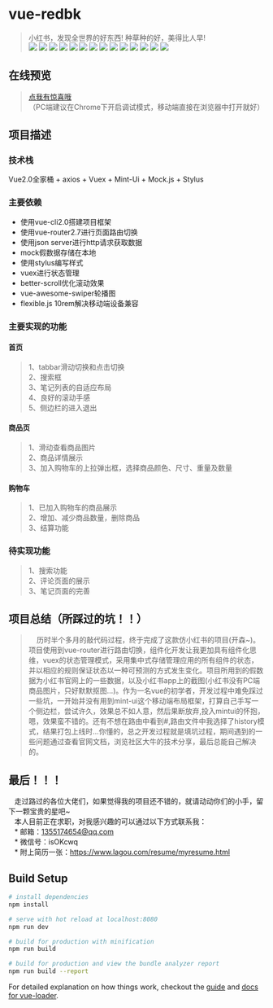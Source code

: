 # vue-redbk

> 小红书，发现全世界的好东西! 种草种的好，美得比人早!<br>
> ![](https://github.com/wenqiii/vue-redbk/blob/master/img/m1.png)
> ![](https://github.com/wenqiii/vue-redbk/blob/master/img/m2.png)
> ![](https://github.com/wenqiii/vue-redbk/blob/master/img/m3.png)
> ![](https://github.com/wenqiii/vue-redbk/blob/master/img/panel.png)
> ![](https://github.com/wenqiii/vue-redbk/blob/master/img/search.png)
> ![](https://github.com/wenqiii/vue-redbk/blob/master/img/note.png)
> ![](https://github.com/wenqiii/vue-redbk/blob/master/img/goodsl.png)
> ![](https://github.com/wenqiii/vue-redbk/blob/master/img/goods.png)
> ![](https://github.com/wenqiii/vue-redbk/blob/master/img/action.png)
> ![](https://github.com/wenqiii/vue-redbk/blob/master/img/addto.png)
> ![](https://github.com/wenqiii/vue-redbk/blob/master/img/new.png)
> ![](https://github.com/wenqiii/vue-redbk/blob/master/img/cart.png)
> ![](https://github.com/wenqiii/vue-redbk/blob/master/img/account.png)
> ![](https://github.com/wenqiii/vue-redbk/blob/master/img/success.png)

## 在线预览

>[点我有惊喜哦](https://wenqiii.github.io/vue-redbk/dist/index.html#/main3)<br>
>   （PC端建议在Chrome下开启调试模式，移动端直接在浏览器中打开就好）

## 项目描述
### 技术栈
Vue2.0全家桶 + axios + Vuex + Mint-Ui + Mock.js + Stylus
### 主要依赖
* 使用vue-cli2.0搭建项目框架
* 使用vue-router2.7进行页面路由切换
* 使用json server进行http请求获取数据
* mock假数据存储在本地
* 使用stylus编写样式
* vuex进行状态管理
* better-scroll优化滚动效果
* vue-awesome-swiper轮播图
* flexible.js 10rem解决移动端设备兼容
### 主要实现的功能
#### 首页
> 1、tabbar滑动切换和点击切换<br>
> 2、搜索框<br>
> 3、笔记列表的自适应布局<br>
> 4、良好的滚动手感<br>
> 5、侧边栏的进入退出<br>
#### 商品页
> 1、滑动查看商品图片<br>
> 2、商品详情展示<br>
> 3、加入购物车的上拉弹出框，选择商品颜色、尺寸、重量及数量<br>
#### 购物车
> 1、已加入购物车的商品展示<br>
> 2、增加、减少商品数量，删除商品<br>
> 3、结算功能<br>
### 待实现功能
> 1、搜索功能<br>
> 2、评论页面的展示<br>
> 3、笔记页面的完善<br>
## 项目总结（所踩过的坑！！）
>     历时半个多月的敲代码过程，终于完成了这款仿小红书的项目(开森~)。项目使用到vue-router进行路由切换，组件化开发让我更加具有组件化思维，vuex的状态管理模式，采用集中式存储管理应用的所有组件的状态，并以相应的规则保证状态以一种可预测的方式发生变化。项目所用到的假数据为小红书官网上的一些数据，以及小红书app上的截图(小红书没有PC端商品图片，只好默默抠图...)。作为一名vue的初学者，开发过程中难免踩过一些坑，一开始并没有用到mint-ui这个移动端布局框架，打算自己手写一个侧边栏，尝试许久，效果总不如人意，然后果断放弃,投入mintui的怀抱，嗯，效果蛮不错的。还有不想在路由中看到#,路由文件中我选择了history模式，结果打包上线时...你懂的，总之开发过程就是填坑过程，期间遇到的一些问题通过查看官网文档，浏览社区大牛的技术分享，最后总能自己解决的。
## 最后！！！
    走过路过的各位大佬们，如果觉得我的项目还不错的，就请动动你们的小手，留下一颗宝贵的星吧~<br>
    本人目前正在求职，对我感兴趣的可以通过以下方式联系我：<br>
    * 邮箱：1355174654@qq.com<br>
    * 微信号：isOKcwq<br>
    * 附上简历一张：https://www.lagou.com/resume/myresume.html<br>
## Build Setup

``` bash
# install dependencies
npm install

# serve with hot reload at localhost:8080
npm run dev

# build for production with minification
npm run build

# build for production and view the bundle analyzer report
npm run build --report
```

For detailed explanation on how things work, checkout the [guide](http://vuejs-templates.github.io/webpack/) and [docs for vue-loader](http://vuejs.github.io/vue-loader).

